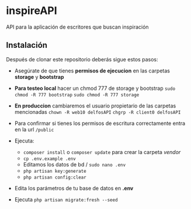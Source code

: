 # inspireAPI
API para la aplicación de escritores que buscan inspiración

## Instalación

Después de clonar este repositorio deberás sigue estos pasos:

- Asegúrate de que tienes __permisos de ejecucion__ en las carpetas **storage** y **bootstrap**
- **Para testeo local** hacer un chmod 777 de storage y bootstrap `sudo chmod -R 777 bootstrap` `sudo chmod -R 777 storage`
- **En produccion** cambiaremos el usuario propietario de las carpetas mencionadas `chown -R web10 delfosAPI` `chgrp -R client0 delfosAPI`
- Para confirmar si tienes los permisos de escritura correctamente entra en la url `/public`

- Ejecuta:
    * `composer install` o `composer update` para crear la carpeta _vendor_
    * `cp .env.example .env`
    * Editamos los datos de bd / `sudo nano .env`
    * `php artisan key:generate`
    * `php artisan config:clear`
- Edita los parámetros de tu base de datos en **.env**
- Ejecuta `php artisan migrate:fresh --seed`

